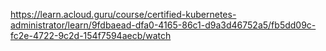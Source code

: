 
https://learn.acloud.guru/course/certified-kubernetes-administrator/learn/9fdbaead-dfa0-4165-86c1-d9a3d46752a5/fb5dd09c-fc2e-4722-9c2d-154f7594aecb/watch
